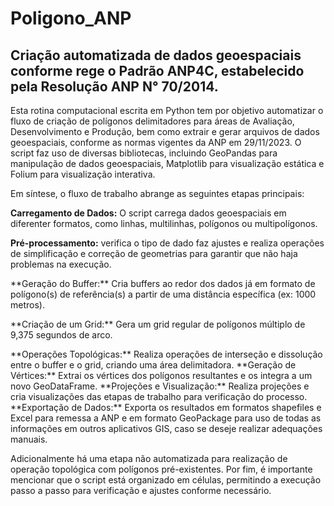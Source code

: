 # Poligono_ANP
## Criação automatizada de dados geoespaciais conforme rege o Padrão ANP4C, estabelecido pela Resolução ANP N° 70/2014.

Esta rotina computacional escrita em Python tem por objetivo automatizar o fluxo de criação de polígonos delimitadores para áreas de Avaliação, Desenvolvimento e Produção, bem como extrair e gerar arquivos de dados geoespaciais, conforme as normas vigentes da ANP em 29/11/2023. O script faz uso de diversas bibliotecas, incluindo GeoPandas para manipulação de dados geoespaciais, Matplotlib para visualização estática e Folium para visualização interativa.

Em síntese, o fluxo de trabalho abrange as seguintes etapas principais:

<p><b>Carregamento de Dados:</b> O script carrega dados geoespaciais em diferenter formatos, como linhas, multilinhas, polígonos ou multipolígonos.</p>
<p><b>Pré-processamento:</b> verifica o tipo de dado faz ajustes e realiza operações de simplificação e correção de geometrias para garantir que não haja problemas na execução.</p>
<p>**Geração do Buffer:** Cria buffers ao redor dos dados já em formato de polígono(s) de referência(s) a partir de uma distância específica (ex: 1000 metros).</p>
<p>**Criação de um Grid:** Gera um grid regular de polígonos múltiplo de 9,375 segundos de arco.</p>
**Operações Topológicas:** Realiza operações de interseção e dissolução entre o buffer e o grid, criando uma área delimitadora.
**Geração de Vértices:** Extrai os vértices dos polígonos resultantes e os integra a um novo GeoDataFrame.
**Projeções e Visualização:** Realiza projeções e cria visualizações das etapas de trabalho para verificação do processo.
**Exportação de Dados:** Exporta os resultados em formatos shapefiles e Excel para remessa a ANP e em formato GeoPackage para uso de todas as informações em outros aplicativos GIS, caso se deseje realizar adequações manuais.

Adicionalmente há uma etapa não automatizada para realização de operação topológica com polígonos pré-existentes.
Por fim, é importante mencionar que o script está organizado em células, permitindo a execução passo a passo para verificação e ajustes conforme necessário.
